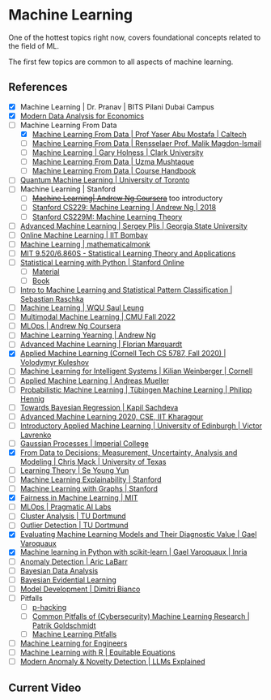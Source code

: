 # Machine Learning

One of the hottest topics right now, covers foundational concepts related to the field of ML.

The first few topics are common to all aspects of machine learning.

## References

- [x] Machine Learning | Dr. Pranav | BITS Pilani Dubai Campus
- [x] [Modern Data Analysis for Economics](https://jiamingmao.github.io/data-analysis/)
- [ ] Machine Learning From Data
  - [x] [Machine Learning From Data | Prof Yaser Abu Mostafa | Caltech](https://www.youtube.com/playlist?list=PLD63A284B7615313A)
  - [ ] [Machine Learning From Data | Rensselaer Prof. Malik Magdon-Ismail](https://www.youtube.com/playlist?list=PLeSImI9eZJ99T9MXpcoN3_Y2AvrID2HlE)
  - [ ] [Machine Learning | Gary Holness | Clark University](https://www.youtube.com/playlist?list=PLuflXFChe0K987J-pJP-bM7f78X1LzaZH)
  - [ ] [Machine Learning From Data | Uzma Mushtaque](https://www.youtube.com/playlist?list=PLV7MgHu4-vg27CxbsIGu_1x6nN0PQL7_N)
  - [ ] [Machine Learning From Data | Course Handbook](https://drive.google.com/file/d/1EnBy1z-XLF2LrjA2Z5HSWAKKPFSgOT31/view?usp=drive_link)
- [ ] [Quantum Machine Learning | University of Toronto](https://www.youtube.com/playlist?list=PLmRxgFnCIhaMgvot-Xuym_hn69lmzIokg)
- [ ] Machine Learning | Stanford
  - [ ] ~~[Machine Learning| Andrew Ng Coursera](https://www.coursera.org/specializations/machine-learning-introduction)~~ too introductory
  - [ ] [Stanford CS229: Machine Learning | Andrew Ng | 2018](https://www.youtube.com/playlist?list=PLoROMvodv4rMiGQp3WXShtMGgzqpfVfbU)
  - [ ] [Stanford CS229M: Machine Learning Theory](https://www.youtube.com/playlist?list=PLoROMvodv4rP8nAmISxFINlGKSK4rbLKh)
- [ ] [Advanced Machine Learning | Sergey Plis | Georgia State University](https://www.youtube.com/playlist?list=PLWL87aJW5Y--YMBUgw4yn28_njbLMHINR)
- [ ] [Online Machine Learning | IIT Bombay](https://www.youtube.com/playlist?list=PLOzRYVm0a65e3aS_ThcTu3xWKex9hzAJ-)
- [ ] [Machine Learning | mathematicalmonk](https://www.youtube.com/playlist?list=PLD0F06AA0D2E8FFBA)
- [ ] [MIT 9.520/6.860S - Statistical Learning Theory and Applications](https://www.youtube.com/playlist?list=PL_Ig1a5kxu55ivmyrfRmeUOFeaaWuqPpg)
- [ ] [Statistical Learning with Python | Stanford Online](https://www.youtube.com/playlist?list=PLoROMvodv4rPP6braWoRt5UCXYZ71GZIQ)
	- [ ] [Material](https://islp.readthedocs.io/en/latest/index.html)
	- [ ] [Book](https://hastie.su.domains/ISLP/ISLP_website.pdf.download.html)
- [ ] [Intro to Machine Learning and Statistical Pattern Classification | Sebastian Raschka](https://www.youtube.com/playlist?list=PLTKMiZHVd_2KyGirGEvKlniaWeLOHhUF3)
- [ ] [Machine Learning | WQU Saul Leung](https://www.youtube.com/playlist?list=PL_Ig1a5kxu544gv59p8QoAadfJE3aN3Sn)
- [ ] [Multimodal Machine Learning | CMU Fall 2022](https://www.youtube.com/playlist?list=PL-Fhd_vrvisNM7pbbevXKAbT_Xmub37fA)
- [ ] [MLOps | Andrew Ng Coursera](https://www.coursera.org/specializations/machine-learning-engineering-for-production-mlops)
- [ ] [Machine Learning Yearning | Andrew Ng](https://wordpress.deeplearning.ai/wp-content/uploads/2022/03/andrew-ng-machine-learning-yearning.pdf)
- [ ] [Advanced Machine Learning | Florian Marquardt](https://www.youtube.com/playlist?list=PLemsnf33Vij4-kv-JTjDthaGUYUnQbbws)
- [x] [Applied Machine Learning (Cornell Tech CS 5787, Fall 2020) | Volodymyr Kuleshov](https://www.youtube.com/playlist?list=PL2UML_KCiC0UlY7iCQDSiGDMovaupqc83)
- [ ] [Machine Learning for Intelligent Systems | Kilian Weinberger | Cornell](https://www.youtube.com/playlist?list=PLl8OlHZGYOQ7bkVbuRthEsaLr7bONzbXS)
- [ ] [Applied Machine Learning | Andreas Mueller](https://www.youtube.com/playlist?list=PL_pVmAaAnxIRnSw6wiCpSvshFyCREZmlM)
- [ ] [Probabilistic Machine Learning | Tübingen Machine Learning | Philipp Hennig](https://www.youtube.com/playlist?list=PL05umP7R6ij2YE8rRJSb-olDNbntAQ_Bx)
- [ ] [Towards Bayesian Regression | Kapil Sachdeva](https://www.youtube.com/playlist?list=PLivJwLo9VCUISiuiRsbm5xalMbIwOHOOn)
- [ ] [Advanced Machine Learning 2020, CSE, IIT Kharagpur](https://www.youtube.com/playlist?list=PLA7cOsDoQDVqOTn_Ci-mpdrRoinOklU9r)
- [ ] [Introductory Applied Machine Learning | University of Edinburgh | Victor Lavrenko](https://www.youtube.com/@vlavrenko/playlists)
- [ ] [Gaussian Processes | Imperial College](https://www.youtube.com/watch?v=92-98SYOdlY)
- [x] [From Data to Decisions: Measurement, Uncertainty, Analysis and Modeling | Chris Mack | University of Texas](https://www.youtube.com/playlist?list=PLM2eE_hI4gSDnF-mEa9mrIYx7GCLQVN89)
- [ ] [Learning Theory | Se Young Yun](https://www.youtube.com/playlist?list=PLsQI3WOaT8hgDPRY9k_RV1wnZ9r0W7CW4)
- [ ] [Machine Learning Explainability | Stanford](https://www.youtube.com/playlist?list=PLoROMvodv4rPh6wa6PGcHH6vMG9sEIPxL)
- [ ] [Machine Learning with Graphs | Stanford](https://www.youtube.com/playlist?list=PLoROMvodv4rOP-ImU-O1rYRg2RFxomvFp)
- [x] [Fairness in Machine Learning | MIT](https://www.youtube.com/playlist?list=PLUl4u3cNGP63IFQn8FklBOUhYVcmaxpOX)
- [ ] [MLOps | Pragmatic AI Labs](https://www.youtube.com/playlist?list=PLdfopzFjkPz9shHCeH9poe9sbAn0pIojX)
- [ ] [Cluster Analysis | TU Dortmund](https://www.youtube.com/playlist?list=PLElvkFQko9bc5mOPBA_0hOKVIbRIS0qFP)
- [ ] [Outlier Detection | TU Dortmund](https://www.youtube.com/playlist?list=PLElvkFQko9bez56CbIGKxrwGnGi7Ue6Hr)
- [x] [Evaluating Machine Learning Models and Their Diagnostic Value | Gael Varoquaux](https://link.springer.com/protocol/10.1007/978-1-0716-3195-9_20)
- [x] [Machine learning in Python with scikit-learn | Gael Varoquaux | Inria](https://www.youtube.com/playlist?list=PL2okA_2qDJ-m44KooOI7x8tu85wr4ez4f)
- [ ] [Anomaly Detection | Aric LaBarr](https://www.youtube.com/playlist?list=PLjwX9KFWtvNmXtqnDcH00ro0-cHeb0Vl7)
- [ ] [Bayesian Data Analysis](https://www.youtube.com/playlist?list=PLBqnAso5Dy7O0IVoVn2b-WtetXQk5CDk6)
- [ ] [Bayesian Evidential Learning](https://www.youtube.com/playlist?list=PLh35GyCXlQaRnV9RE_9emuQaFfxDe2KJ8)
- [ ] [Model Development | Dimitri Bianco](https://www.youtube.com/playlist?list=PLBfqPS8Xvt2CM-uGVHCXuEhv8XjVoVu8_)
- [ ] Pitfalls
	- [ ] [p-hacking](https://www.youtube.com/playlist?list=PLmXNcJ-VjBYooRTlv91jS479PcnK-6zsN)
	- [ ] [Common Pitfalls of (Cybersecurity) Machine Learning Research | Patrik Goldschmidt](https://www.youtube.com/watch?v=eTJ8C3x7Iwg)
	- [ ] [Machine Learning Pitfalls](https://www.youtube.com/watch?v=MXQawMAMPP4&list=PLafPhSv1OSDfEqFsBnurxzJbcwZSJA8X4&index=10)
- [ ] [Machine Learning for Engineers](https://www.youtube.com/playlist?list=PLl4kuMJ32K2r2CUKkZSVVxDnjB4NM335-)
- [ ] [Machine Learning with R | Equitable Equations](https://www.youtube.com/playlist?list=PLKBUk9FL4nBaHaW7C4_SAQfY_Wf-hupUG)
- [ ] [Modern Anomaly & Novelty Detection | LLMs Explained](https://www.youtube.com/playlist?list=PLB1nTQo4_y6thcPxdDG_MifQqSMcAq1qv)

## Current Video

